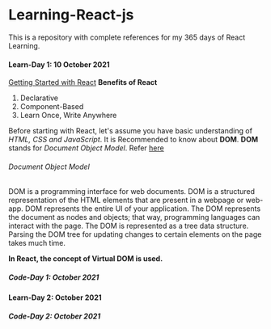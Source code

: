 # Learning-React-js
This is a repository with complete references for my 365 days of React Learning.

#### Learn-Day 1: 10 October 2021
[Getting Started with React](https://reactjs.org/docs/getting-started.html)
**Benefits of React**
  1. Declarative
  2. Component-Based
  3. Learn Once, Write Anywhere

Before starting with React, let's assume you have basic understanding of *HTML, CSS and JavaScript*. It is Recommended to know about **DOM**.
**DOM** stands for *Document Object Model*. Refer [here](https://developer.mozilla.org/en-US/docs/Web/API/Document_Object_Model/Introduction)

###### Document Object Model
DOM is a programming interface for web documents. DOM is a structured representation of the HTML elements that are present in a webpage or web-app. DOM represents the entire UI of your application. The DOM represents the document as nodes and objects; that way, programming languages can interact with the page.
The DOM is represented as a tree data structure. Parsing the DOM tree for updating changes to certain elements on the page takes much time.

**In React, the concept of Virtual DOM is used.**

##### Code-Day 1:  October 2021
#### Learn-Day 2:  October 2021
##### Code-Day 2:  October 2021
